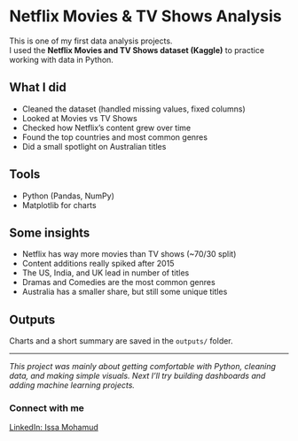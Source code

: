 # Netflix Movies & TV Shows Analysis  

This is one of my first data analysis projects.  
I used the **Netflix Movies and TV Shows dataset (Kaggle)** to practice working with data in Python.  

## What I did
- Cleaned the dataset (handled missing values, fixed columns)
- Looked at Movies vs TV Shows
- Checked how Netflix’s content grew over time
- Found the top countries and most common genres
- Did a small spotlight on Australian titles

## Tools
- Python (Pandas, NumPy)
- Matplotlib for charts

## Some insights
- Netflix has way more movies than TV shows (~70/30 split)  
- Content additions really spiked after 2015  
- The US, India, and UK lead in number of titles  
- Dramas and Comedies are the most common genres  
- Australia has a smaller share, but still some unique titles  

## Outputs
Charts and a short summary are saved in the `outputs/` folder.  

---

*This project was mainly about getting comfortable with Python, cleaning data, and making simple visuals. Next I’ll try building dashboards and adding machine learning projects.*  

###  Connect with me  
[LinkedIn: Issa Mohamud](https://www.linkedin.com/in/issa-mohamud123)  
